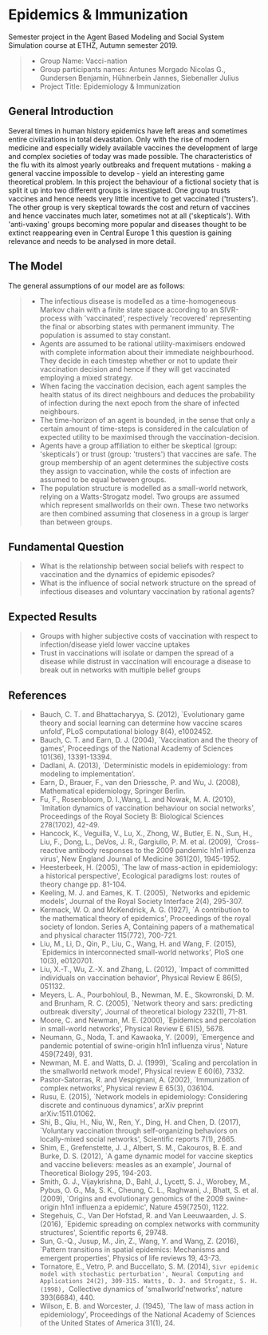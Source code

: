 # Epidemics &amp; Immunization

Semester project in the Agent Based Modeling and Social System Simulation course at ETHZ, Autumn semester 2019.

> * Group Name: Vacci-nation
> * Group participants names: Antunes Morgado Nicolas G., Gundersen Benjamin, Hühnerbein Jannes, Siebenaller Julius
> * Project Title: Epidemiology & Immunization

## General Introduction

Several times in human history epidemics have left areas and sometimes entire
civilizations in total devastation. Only with the rise of modern medicine and
especially widely available vaccines the development of large and complex societies
of today was made possible.
The characteristics of the flu with its almost yearly outbreaks and frequent
mutations - making a general vaccine impossible to develop - yield an interesting
game theoretical problem.
In this project the behaviour of a fictional society that is split it up into two
different groups is investigated. One group trusts vaccines and hence needs very
little incentive to get vaccinated ('trusters'). The other group is very skeptical
towards the cost and return of vaccines and hence vaccinates much later, sometimes
not at all ('skepticals').
With 'anti-vaxing' groups becoming more popular and diseases thought to be
extinct reappearing even in Central Europe 1 this question is gaining relevance
and needs to be analysed in more detail.

## The Model

The general assumptions of our model are as follows:
> * The infectious disease is modelled as a time-homogeneous Markov chain with
a finite state space according to an SIVR-process with 'vaccinated', respectively
'recovered' representing the final or absorbing states with permanent
immunity. The population is assumed to stay constant.
> * Agents are assumed to be rational utility-maximisers endowed with complete
information about their immediate neighbourhood. They decide in each timestep
whether or not to update their vaccination decision and hence if they
will get vaccinated employing a mixed strategy.
> * When facing the vaccination decision, each agent samples the health status
of its direct neighbours and deduces the probability of infection during the
next epoch from the share of infected neighbours.
> * The time-horizon of an agent is bounded, in the sense that only a certain
amount of time-steps is considered in the calculation of expected utility to
be maximised through the vaccination-decision.
> * Agents have a group affiliation to either be skeptical (group: 'skepticals') or
trust (group: 'trusters') that vaccines are safe. The group membership of an
agent determines the subjective costs they assign to vaccination, while the
costs of infection are assumed to be equal between groups.
> * The population structure is modelled as a small-world network, relying on
a Watts-Strogatz model. Two groups are assumed which represent smallworlds
on their own. These two networks are then combined assuming that
closeness in a group is larger than between groups.

## Fundamental Question

> * What is the relationship between social beliefs with respect to vaccination and the dynamics of epidemic episodes?
> * What is the influence of social network structure on the spread of infectious diseases and voluntary vaccination by rational agents?

## Expected Results

> * Groups with higher subjective costs of vaccination with respect to infection/disease yield lower vaccine uptakes
> * Trust in vaccinations will isolate or dampen the spread of a disease while distrust in vaccination will encourage a disease to break out in networks with multiple belief groups

## References 

> * Bauch, C. T. and Bhattacharyya, S. (2012), `Evolutionary game theory and social
learning can determine how vaccine scares unfold', PLoS computational biology
8(4), e1002452.
> * Bauch, C. T. and Earn, D. J. (2004), `Vaccination and the theory of games',
Proceedings of the National Academy of Sciences 101(36), 13391-13394.
> * Dadlani, A. (2013), `Deterministic models in epidemiology: from modeling to implementation'.
> * Earn, D., Brauer, F., van den Driessche, P. and Wu, J. (2008), Mathematical
epidemiology, Springer Berlin.
> * Fu, F., Rosenbloom, D. I.,Wang, L. and Nowak, M. A. (2010), `Imitation dynamics
of vaccination behaviour on social networks', Proceedings of the Royal Society
B: Biological Sciences 278(1702), 42-49.
> * Hancock, K., Veguilla, V., Lu, X., Zhong, W., Butler, E. N., Sun, H., Liu, F.,
Dong, L., DeVos, J. R., Gargiullo, P. M. et al. (2009), `Cross-reactive antibody
responses to the 2009 pandemic h1n1 influenza virus', New England Journal of
Medicine 361(20), 1945-1952.
> * Heesterbeek, H. (2005), `The law of mass-action in epidemiology: a historical
perspective', Ecological paradigms lost: routes of theory change pp. 81-104.
> * Keeling, M. J. and Eames, K. T. (2005), `Networks and epidemic models', Journal
of the Royal Society Interface 2(4), 295-307.
> * Kermack, W. O. and McKendrick, A. G. (1927), `A contribution to the mathematical
theory of epidemics', Proceedings of the royal society of london. Series A,
Containing papers of a mathematical and physical character 115(772), 700-721.
> * Liu, M., Li, D., Qin, P., Liu, C., Wang, H. and Wang, F. (2015), `Epidemics in
interconnected small-world networks', PloS one 10(3), e0120701.
> * Liu, X.-T., Wu, Z.-X. and Zhang, L. (2012), `Impact of committed individuals on
vaccination behavior', Physical Review E 86(5), 051132.
> * Meyers, L. A., Pourbohloul, B., Newman, M. E., Skowronski, D. M. and Brunham,
R. C. (2005), `Network theory and sars: predicting outbreak diversity', Journal
of theoretical biology 232(1), 71-81.
> * Moore, C. and Newman, M. E. (2000), `Epidemics and percolation in small-world
networks', Physical Review E 61(5), 5678.
> * Neumann, G., Noda, T. and Kawaoka, Y. (2009), `Emergence and pandemic potential
of swine-origin h1n1 influenza virus', Nature 459(7249), 931.
> * Newman, M. E. and Watts, D. J. (1999), `Scaling and percolation in the smallworld
network model', Physical review E 60(6), 7332.
> * Pastor-Satorras, R. and Vespignani, A. (2002), `Immunization of complex networks',
Physical review E 65(3), 036104.
> * Rusu, E. (2015), `Network models in epidemiology: Considering discrete and continuous
dynamics', arXiv preprint arXiv:1511.01062.
> * Shi, B., Qiu, H., Niu, W., Ren, Y., Ding, H. and Chen, D. (2017), `Voluntary
vaccination through self-organizing behaviors on locally-mixed social networks',
Scientific reports 7(1), 2665.
> * Shim, E., Grefenstette, J. J., Albert, S. M., Cakouros, B. E. and Burke, D. S.
(2012), `A game dynamic model for vaccine skeptics and vaccine believers:
measles as an example', Journal of Theoretical Biology 295, 194-203.
> * Smith, G. J., Vijaykrishna, D., Bahl, J., Lycett, S. J., Worobey, M., Pybus, O. G.,
Ma, S. K., Cheung, C. L., Raghwani, J., Bhatt, S. et al. (2009), `Origins and evolutionary
genomics of the 2009 swine-origin h1n1 influenza a epidemic', Nature
459(7250), 1122.
> * Stegehuis, C., Van Der Hofstad, R. and Van Leeuwaarden, J. S. (2016), `Epidemic
spreading on complex networks with community structures', Scientific reports
6, 29748.
> * Sun, G.-Q., Jusup, M., Jin, Z., Wang, Y. and Wang, Z. (2016), `Pattern transitions
in spatial epidemics: Mechanisms and emergent properties', Physics of life
reviews 19, 43-73.
> * Tornatore, E., Vetro, P. and Buccellato, S. M. (2014), `Sivr epidemic model with
stochastic perturbation', Neural Computing and Applications 24(2), 309-315.
Watts, D. J. and Strogatz, S. H. (1998), `Collective dynamics of 'smallworld'networks',
nature 393(6684), 440.
> * Wilson, E. B. and Worcester, J. (1945), `The law of mass action in epidemiology',
Proceedings of the National Academy of Sciences of the United States of America
31(1), 24.
